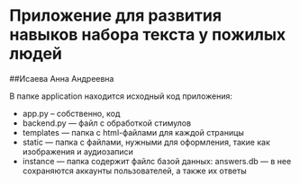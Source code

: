 # Приложение для развития навыков набора текста у пожилых людей
##Исаева Анна Андреевна

В папке application находится исходный код приложения:
- app.py – собственно, код
- backend.py — файл с обработкой стимулов
- templates — папка с html-файлами для каждой страницы
- static — папка с файлами, нужными для оформления, такие как изображения и аудиозаписи
- instance — папка содержит файлс базой данных: answers.db — в нее сохраняются аккаунты пользователей, а также их ответы
